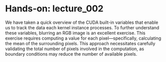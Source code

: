# Hands-on: lecture_002

We have taken a quick overview of the CUDA built-in variables that enable us to track the data each kernel instance processes. To further understand these variables, blurring an RGB image is an excellent exercise. This exercise requires computing a value for each pixel—specifically, calculating the mean of the surrounding pixels. This approach necessitates carefully validating the total number of pixels involved in the computation, as boundary conditions may reduce the number of available pixels.